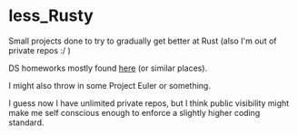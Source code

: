 # less_Rusty
Small projects done to try to gradually get better at Rust (also I'm out of private repos :/ )

DS homeworks mostly found [here](http://www.cs.rpi.edu/academics/courses/spring15/csci1200/calendar.php) (or similar places). 

I might also throw in some Project Euler or something. 

I guess now I have unlimited private repos, but I think public visibility might make me self conscious enough to enforce a slightly higher coding standard. 
